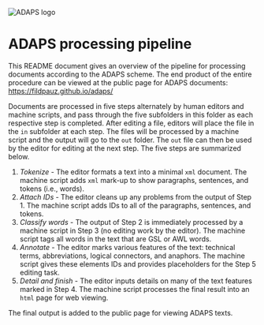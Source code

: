 ![ADAPS logo](https://fildpauz.github.io/adaps/adaps_logo_sm.png "Academic Document Annotation and Presentation Schema")

# ADAPS processing pipeline

This README document gives an overview of the pipeline for processing documents according to the ADAPS scheme. The end product of the entire procedure can be viewed at the public page for ADAPS documents: <https://fildpauz.github.io/adaps/>

Documents are processed in five steps alternately by human editors and machine scripts, and pass through the five subfolders in this folder as each respective step is completed. After editing a file, editors will place the file in the `in` subfolder at each step. The files will be processed by a machine script and the output will go to the `out` folder. The `out` file can then be used by the editor for editing at the next step. The five steps are summarized below.

1. *Tokenize* - The editor formats a text into a minimal `xml` document. The machine script adds `xml` mark-up to show paragraphs, sentences, and tokens (i.e., words).
2. *Attach IDs* - The editor cleans up any problems from the output of Step 1. The machine script adds IDs to all of the paragraphs, sentences, and tokens.
3. *Classify words* - The output of Step 2 is immediately processed by a machine script in Step 3 (no editing work by the editor). The machine script tags all words in the text that are GSL or AWL words.
4. *Annotate* - The editor marks various features of the text: technical terms, abbreviations, logical connectors, and anaphors. The machine script gives these elements IDs and provides placeholders for the Step 5 editing task.
5. *Detail and finish* - The editor inputs details on many of the text features marked in Step 4. The machine script processes the final result into an `html` page for web viewing.

The final output is added to the public page for viewing ADAPS texts.
